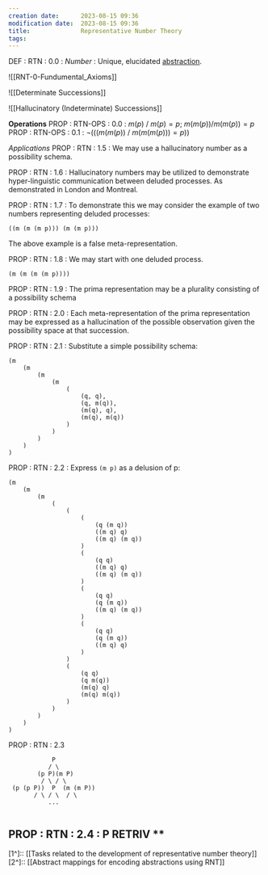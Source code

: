 ```yaml
---
creation date:		2023-08-15 09:36
modification date:	2023-08-15 09:36
title: 				Representative Number Theory
tags:
---
```


DEF : RTN : 0.0 : $Number$ : Unique, elucidated [abstraction](obsidian://open?vault=Master&file=Research%20and%20Development%2FFundamental%20Metaphysics%2FProcess%20Calculus%2FDefinitions%2C%20Axioms%2C%20Propositions%2FDef-TC-0.1.2-abstraction).

![[RNT-0-Fundumental_Axioms]]

![[Determinate Successions]]

![[Hallucinatory (Indeterminate) Successions]]

**Operations**
PROP : RTN-OPS : 0.0 : $m(p)\ /\ m(p) = p$; $m(m(p)) / m(m(p)) = p$
PROP : RTN-OPS : 0.1  : $\lnot(((m(m(p))\ / \  m(m(m(p))) = p))$

*Applications*
PROP : RTN : 1.5 : We may use a hallucinatory number as a possibility schema.

PROP : RTN : 1.6 : Hallucinatory numbers may be utilized to demonstrate hyper-linguistic communication between deluded processes. As demonstrated in London and Montreal. 

PROP : RTN : 1.7 : To demonstrate this we may consider the example of two numbers representing deluded processes:

```
((m (m (m p))) (m (m p)))
```

The above example is a false meta-representation.

PROP : RTN : 1.8 : We may start with one deluded process.

```
(m (m (m (m p))))
```

PROP : RTN : 1.9 : The prima representation may be a plurality consisting of a possibility schema

PROP : RTN : 2.0 : Each meta-representation of the prima representation may be expressed as a hallucination of the possible observation given the possibility space at that succession.

PROP : RTN : 2.1 : Substitute a simple possibility schema:
```
(m 
	(m 
		(m 
			(m 
				(
					(q, q), 
					(q, m(q)),
					(m(q), q), 
					(m(q), m(q))
				)
			)
		)
	)
)
```

PROP : RTN : 2.2 : Express `(m p)` as a delusion of p:
```
(m 
	(m 
		(m 
			(
				(
					(
						(q (m q))
						((m q) q)
						((m q) (m q))
					)
					(
						(q q)
						((m q) q)
						((m q) (m q))
					)
					(
						(q q)
						(q (m q))
						((m q) (m q))
					)
					(
						(q q)
						(q (m q))
						((m q) q)
					)
				) 
				(
					(q q) 
					(q m(q))
					(m(q) q) 
					(m(q) m(q))
				)
			)
		)
	)
)
```

PROP : RTN : 2.3
```
			P
		   / \
		(p P)(m P)
		 / \ / \ 
 (p (p P))  P  (m (m P))
	   / \ / \  / \
		   ...  
		   
```

PROP : RTN : 2.4 : P RETRIV
**
---
[1^]:: [[Tasks related to the development of representative number theory]]
[2^]:: [[Abstract mappings for encoding abstractions using RNT]]
